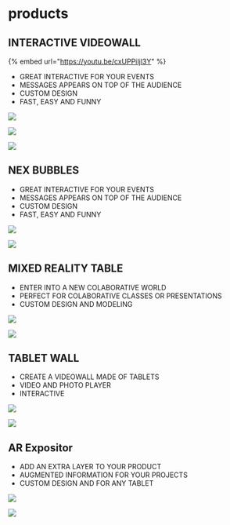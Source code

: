 # products

## INTERACTIVE VIDEOWALL

{% embed url="https://youtu.be/cxUPPiIjl3Y" %}



* GREAT INTERACTIVE FOR YOUR EVENTS
* MESSAGES APPEARS ON TOP OF THE AUDIENCE
* CUSTOM DESIGN
* FAST, EASY AND FUNNY

![](../../.gitbook/assets/nexcom-product-videowall-1-.jpg)

![](../../.gitbook/assets/nexcom-product-videowall-2-.jpg)

![](../../.gitbook/assets/nexcom-product-videowall-3-.jpg)

## NEX BUBBLES



* GREAT INTERACTIVE FOR YOUR EVENTS
* MESSAGES APPEARS ON TOP OF THE AUDIENCE
* CUSTOM DESIGN
* FAST, EASY AND FUNNY

![](../../.gitbook/assets/nexcom-product-nexbumble-1-.jpg)

![](../../.gitbook/assets/nexcom-product-nexbumble-2-.jpg)

## MIXED REALITY TABLE

* ENTER INTO A NEW COLABORATIVE WORLD
* PERFECT FOR COLABORATIVE CLASSES OR PRESENTATIONS
* CUSTOM DESIGN AND MODELING

![](../../.gitbook/assets/nexcom-product-mixed-reality-table-2-.jpg)

![](../../.gitbook/assets/nexcom-product-mixed-reality-table-1-.jpg)

## TABLET WALL

* CREATE A VIDEOWALL MADE OF TABLETS
* VIDEO AND PHOTO PLAYER
* INTERACTIVE

![](../../.gitbook/assets/nexcom-product-table-wall-1-.jpg)

![](../../.gitbook/assets/nexcom-product-table-wall-2-.jpg)

## AR Expositor

* ADD AN EXTRA LAYER TO YOUR PRODUCT
* AUGMENTED INFORMATION FOR YOUR PROJECTS
* CUSTOM DESIGN AND FOR ANY TABLET

![](../../.gitbook/assets/nexcom-product-ar-expositor-2-.jpg)

![](../../.gitbook/assets/nexcom-product-ar-expositor-1-.jpg)

